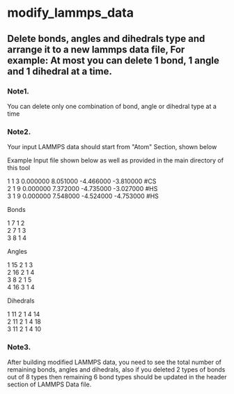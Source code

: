 # modify_lammps_data
## Delete bonds, angles and dihedrals type  and arrange it to a new lammps data file, For example: At most you can delete 1 bond, 1 angle and 1 dihedral at a time. 

### Note1.   
You can delete only one combination of bond, angle or dihedral type at a time 

### Note2. 
Your input LAMMPS data should start from "Atom" Section, shown below

Example Input file shown below as well as provided in the main directory of this tool

1 1 3 0.000000 8.051000 -4.466000 -3.810000 #CS     
2 1 9 0.000000 7.372000 -4.735000 -3.027000 #HS          
3 1 9 0.000000 7.548000 -4.524000 -4.753000 #HS    


 Bonds

1 7 1 2       
2 7 1 3      
3 8 1 4        

 Angles     

1 15 2 1 3      
2 16 2 1 4    
3 8 2 1 5    
4 16 3 1 4     
   
 Dihedrals     
       
1 11 2 1 4 14    
2 11 2 1 4 18    
3 11 2 1 4 10     


### Note3. 
After building modified LAMMPS data, you need to see the total number of remaining bonds, angles and dihedrals, 
also if you deleted 2 types of bonds out of 8 types then remaining 6 bond types should be updated in the header section of LAMMPS 
Data file. 



